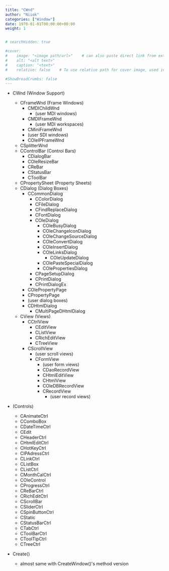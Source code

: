 ```yaml
---
title: "CWnd"
author: "Niiok"
categories: ["Window"]
date: 1970-01-01T00:00:00+00:00
weight: 1


# searchHidden: true

#cover:
#    image: "<image path/url>"    # can also paste direct link from external site
#    alt: "<alt text>"
#    caption: "<text>"
#    relative: false 	# To use relative path for cover image, used in hugo Page-bundles

#ShowBreadCrumbs: false
---
```



- CWnd (Window Support)
  - CFrameWnd (Frame Windows)
    - CMDIChildWnd
      - (user MDI windows)
    - CMDIFrameWnd
      - (user MDI workspaces)
    - CMiniFrameWnd
    - (user SDI windows)
    - COleIPFrameWnd
  - CSplitterWnd
  - CControlBar (Control Bars)
    - CDialogBar
    - COleResizeBar
    - CReBar
    - CStatusBar
    - CToolBar
  - CPropertySheet (Property Sheets)
  - CDialog (Dialog Boxes)
    - CCommonDialog
      - CColorDialog
      - CFileDialog
      - CFindReplaceDialog
      - CFontDialog
      - COleDialog
        - COleBusyDialog
        - COleChangeIconDialog
        - COleChangeSourceDialog
        - COleConvertDialog
        - COleInsertDialog
        - COleLinksDialog
          - COleUpdateDialog
        - COlePasteSpecialDialog
        - COlePropertiesDialog
      - CPageSetupDialog
      - CPrintDialog
      - CPrintDialogEx
    - COlePropertyPage
    - CPropertyPage
    - (user dialog boxes)
    - CDHtmlDialog
      - CMultiPageDHtmlDialog
  - CView (Views)
    - CCtrlView
      - CEditView
      - CListView
      - CRichEditView
      - CTreeView
    - CScrollView
      - (user scroll views)
      - CFormView
        - (user form views)
        - CDaoRecordView
        - CHtmlEditView
        - CHtmlView
        - COleDBRecordView
        - CRecordView
          - (user record views)
- (Controls)
  - CAnimateCtrl
  - CComboBox
  - CDateTimeCtrl
  - CEdit
  - CHeaderCtrl
  - CHtmlEditCtrl
  - CHotKeyCtrl
  - CIPAdressCtrl
  - CLinkCtrl
  - CListBox
  - CListCtrl
  - CMonthCalCtrl
  - COleControl
  - CProgressCtrl
  - CReBarCtrl
  - CRichEditCtrl
  - CScrollBar
  - CSliderCtrl
  - CSpinButtonCtrl
  - CStatic
  - CStatusBarCtrl
  - CTabCtrl
  - CToolBarCtrl
  - CToolTipCtrl
  - CTreeCtrl


- Create()
  - almost same with CreateWindow()'s method version 
